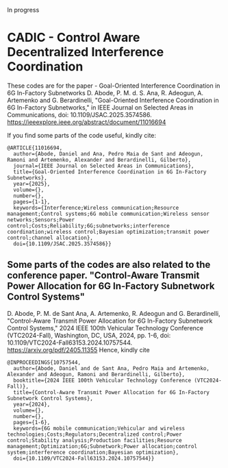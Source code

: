 In progress
# CADIC - Control Aware Decentralized Interference Coordination
These codes are for the paper - Goal-Oriented Interference Coordination in 6G In-Factory Subnetworks
D. Abode, P. M. d. S. Ana, R. Adeogun, A. Artemenko and G. Berardinelli, "Goal-Oriented Interference Coordination in 6G In-Factory Subnetworks," in IEEE Journal on Selected Areas in Communications, doi: 10.1109/JSAC.2025.3574586. 
https://ieeexplore.ieee.org/abstract/document/11016694

If you find some parts of the code useful, kindly cite:
```
@ARTICLE{11016694,
  author={Abode, Daniel and Ana, Pedro Maia de Sant and Adeogun, Ramoni and Artemenko, Alexander and Berardinelli, Gilberto},
  journal={IEEE Journal on Selected Areas in Communications}, 
  title={Goal-Oriented Interference Coordination in 6G In-Factory Subnetworks}, 
  year={2025},
  volume={},
  number={},
  pages={1-1},
  keywords={Interference;Wireless communication;Resource management;Control systems;6G mobile communication;Wireless sensor networks;Sensors;Power control;Costs;Reliability;6G;subnetworks;interference coordination;wireless control;Bayesian optimization;transmit power control;channel allocation},
  doi={10.1109/JSAC.2025.3574586}}
```

## Some parts of the codes are also related to the conference paper. "Control-Aware Transmit Power Allocation for 6G In-Factory Subnetwork Control Systems" 
D. Abode, P. M. de Sant Ana, A. Artemenko, R. Adeogun and G. Berardinelli, "Control-Aware Transmit Power Allocation for 6G In-Factory Subnetwork Control Systems," 2024 IEEE 100th Vehicular Technology Conference (VTC2024-Fall), Washington, DC, USA, 2024, pp. 1-6, doi: 10.1109/VTC2024-Fall63153.2024.10757544.
https://arxiv.org/pdf/2405.11355
Hence, kindly cite
```
@INPROCEEDINGS{10757544,
  author={Abode, Daniel and de Sant Ana, Pedro Maia and Artemenko, Alexander and Adeogun, Ramoni and Berardinelli, Gilberto},
  booktitle={2024 IEEE 100th Vehicular Technology Conference (VTC2024-Fall)}, 
  title={Control-Aware Transmit Power Allocation for 6G In-Factory Subnetwork Control Systems}, 
  year={2024},
  volume={},
  number={},
  pages={1-6},
  keywords={6G mobile communication;Vehicular and wireless technologies;Costs;Regulators;Decentralized control;Power control;Stability analysis;Production facilities;Resource management;Optimization;6G;Subnetwork;Power allocation;control system;interference coordination;Bayesian optimization},
  doi={10.1109/VTC2024-Fall63153.2024.10757544}}
```
